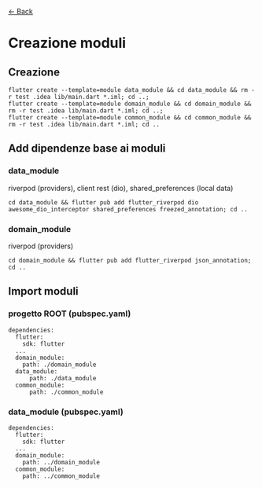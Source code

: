 [<- Back](../README.md)

# Creazione moduli
## Creazione
```
flutter create --template=module data_module && cd data_module && rm -r test .idea lib/main.dart *.iml; cd ..;
flutter create --template=module domain_module && cd domain_module && rm -r test .idea lib/main.dart *.iml; cd ..;
flutter create --template=module common_module && cd common_module && rm -r test .idea lib/main.dart *.iml; cd ..
```
## Add dipendenze base ai moduli
### data_module
riverpod (providers),
client rest (dio),
shared_preferences (local data)
```
cd data_module && flutter pub add flutter_riverpod dio awesome_dio_interceptor shared_preferences freezed_annotation; cd ..
```
### domain_module
riverpod (providers)
```
cd domain_module && flutter pub add flutter_riverpod json_annotation; cd ..
```
## Import moduli
### progetto ROOT (pubspec.yaml)
```
dependencies:
  flutter:
    sdk: flutter
  ...
  domain_module:
    path: ./domain_module
  data_module:
      path: ./data_module
  common_module:
      path: ./common_module
```
### data_module (pubspec.yaml)
```
dependencies:
  flutter:
    sdk: flutter
  ...
  domain_module:
    path: ../domain_module
  common_module:
    path: ../common_module
```